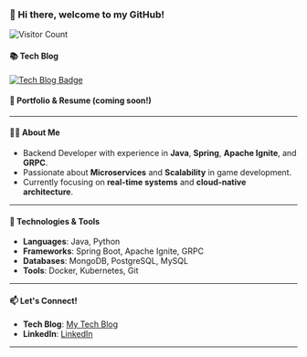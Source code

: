 ### 👋 Hi there, welcome to my GitHub!

![Visitor Count](https://profile-counter.glitch.me/ljh468/count.svg)

#### 📚 Tech Blog

[![Tech Blog Badge](http://img.shields.io/badge/-Tech%20blog-black?style=flat-square&logo=github&logoColor=white&link=https://tistory.com/)](https://jh2021.tistory.com/)

#### 🔗 Portfolio & Resume (coming soon!)

<!-- [![Resume Badge](http://img.shields.io/badge/-Portfolio-00C4CC?style=flat-square&logo=Canva&logoColor=white&link=https://www.canva.com/design/DAFpX33JE_M/d3Php6jrthv5uABDeNKOzg/view?utm_content=DAFpX33JE_M&utm_campaign=designshare&utm_medium=link&utm_source=publishsharelink/)](https://www.canva.com/design/DAFpX33JE_M/d3Php6jrthv5uABDeNKOzg/view?utm_content=DAFpX33JE_M&utm_campaign=designshare&utm_medium=link&utm_source=publishsharelink//) -->

---

#### 👨‍💻 About Me
- Backend Developer with experience in **Java**, **Spring**, **Apache Ignite**, and **GRPC**.
- Passionate about **Microservices** and **Scalability** in game development.
- Currently focusing on **real-time systems** and **cloud-native architecture**.

---

#### 🔧 Technologies & Tools
- **Languages**: Java, Python
- **Frameworks**: Spring Boot, Apache Ignite, GRPC
- **Databases**: MongoDB, PostgreSQL, MySQL
- **Tools**: Docker, Kubernetes, Git

---

#### 📫 Let's Connect!
- **Tech Blog**: [My Tech Blog](https://jh2021.tistory.com/)
- **LinkedIn**: [LinkedIn](www.linkedin.com/in/jaehoon-4a529121b)

---
